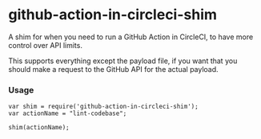# github-action-in-circleci-shim
A shim for when you need to run a GitHub Action in CircleCI, to have more control over API limits.

This supports everything except the payload file, if you want that you should make a request to the GitHub API for the actual payload.

### Usage

```
var shim = require('github-action-in-circleci-shim');
var actionName = "lint-codebase";

shim(actionName);
```
